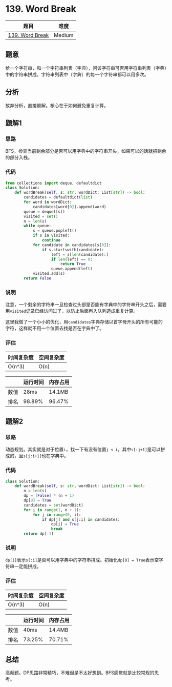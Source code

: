 # 139. Word Break

| 题目 | 难度 |
| ---- | ---- |
| [139. Word Break](https://leetcode.com/problems/word-break/) | Medium |

## 题意

给一个字符串，和一个字符串列表（字典），问该字符串可否用字符串列表（字典）中的字符串拼成。字符串列表中（字典）的每一个字符串都可以用多次。

## 分析

放弃分析，直接题解。核心在于如何避免重复计算。

## 题解1

### 思路

BFS。检查当前剩余部分是否可以用字典中的字符串开头，如果可以的话就把剩余的部分入栈。

### 代码

```python
from collections import deque, defaultdict
class Solution:
    def wordBreak(self, s: str, wordDict: List[str]) -> bool:
        candidates = defaultdict(list)
        for word in wordDict:
            candidates[word[0]].append(word)
        queue = deque([s])
        visited = set()
        n = len(s)
        while queue:
            s = queue.popleft()
            if s in visited:
                continue
            for candidate in candidates[s[0]]:
                if s.startswith(candidate):
                    left = s[len(candidate):]
                    if len(left) == 0:
                        return True
                    queue.append(left)
            visited.add(s)
        return False
```

### 说明

注意，一个剩余的字符串一旦检查过头部是否能有字典中的字符串开头之后，需要用`visited`记录已经访问过了，以防止后面再入队列造成重复计算。

这里我做了一个小小的优化，用`candidates`字典存储以首字母开头的所有可能的字符，这样就不用一个位置去找是否在字典中了。

### 评估

| 时间复杂度 | 空间复杂度 |
| ---- | ---- |
| O(n^3) | O(n) |

| | 运行时间 | 内存占用 |
| ---- | ---- | ---- |
| 数值 | 28ms | 14.1MB |
| 排名 | 98.89% | 96.47% |

## 题解2

### 思路

动态规划。其实就是对于位置`i`，找一下有没有位置`j < i`，其中`s[:j+1]`是可以拼成的，且`s[j:i+1]`也在字典中。

### 代码

```python
class Solution:
    def wordBreak(self, s: str, wordDict: List[str]) -> bool:
        n = len(s)
        dp = [False] * (n + 1)
        dp[0] = True
        candidates = set(wordDict)
        for i in range(1, n + 1):
            for j in range(0, i):
                if dp[j] and s[j:i] in candidates:
                    dp[i] = True
                    break
        return dp[-1]
```

### 说明

`dp[i]`表示`s[:i]`是否可以用字典中的字符串拼成。初始化`dp[0] = True`表示空字符串一定能拼成。

### 评估

| 时间复杂度 | 空间复杂度 |
| ---- | ---- |
| O(n^3) | O(n) |

| | 运行时间 | 内存占用 |
| ---- | ---- | ---- |
| 数值 | 40ms | 14.4MB |
| 排名 | 73.25% | 70.71% |

## 总结

高频题。DP思路非常精巧，不难但是不太好想到。BFS感觉就是比较常规的思考。
